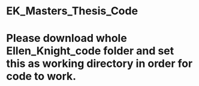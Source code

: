 # EK_Masters_Thesis_Code

# Please download whole Ellen_Knight_code folder and set this as working directory in order for code to work.
